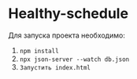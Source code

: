 # Healthy-schedule

Для запуска проекта необходимо:
1. `npm install`
2. `npx json-server --watch db.json`
3. `Запустить index.html`

